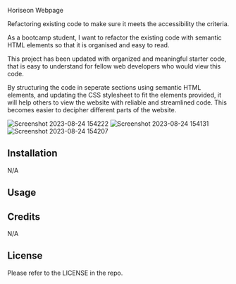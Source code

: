 Horiseon Webpage

Refactoring existing code to make sure it meets the accessibility the criteria.

As a bootcamp student, I want to refactor the existing code with semantic HTML elements so that it is organised and easy to read.

This project has been updated with organized and meaningful starter code, that is easy to understand for fellow web developers who would view this code. 

By structuring the code in seperate sections using semantic HTML elements, and updating the CSS stylesheet to fit the elements provided, it will help others to view the website with reliable and streamlined code. This becomes easier to decipher different parts of the website. 

![Screenshot 2023-08-24 154222](https://github.com/itsbbea/challenge1-repo/assets/137044035/b327d413-8b06-4fc2-9499-edb9c6fe43b8)
![Screenshot 2023-08-24 154131](https://github.com/itsbbea/challenge1-repo/assets/137044035/54ae7e38-7b10-4c67-a181-a574d59b5610)
![Screenshot 2023-08-24 154207](https://github.com/itsbbea/challenge1-repo/assets/137044035/d31d9ba6-931d-40da-a1cd-4e7e8609e29c)

## Installation
N/A

## Usage

## Credits
N/A

## License
Please refer to the LICENSE in the repo.
